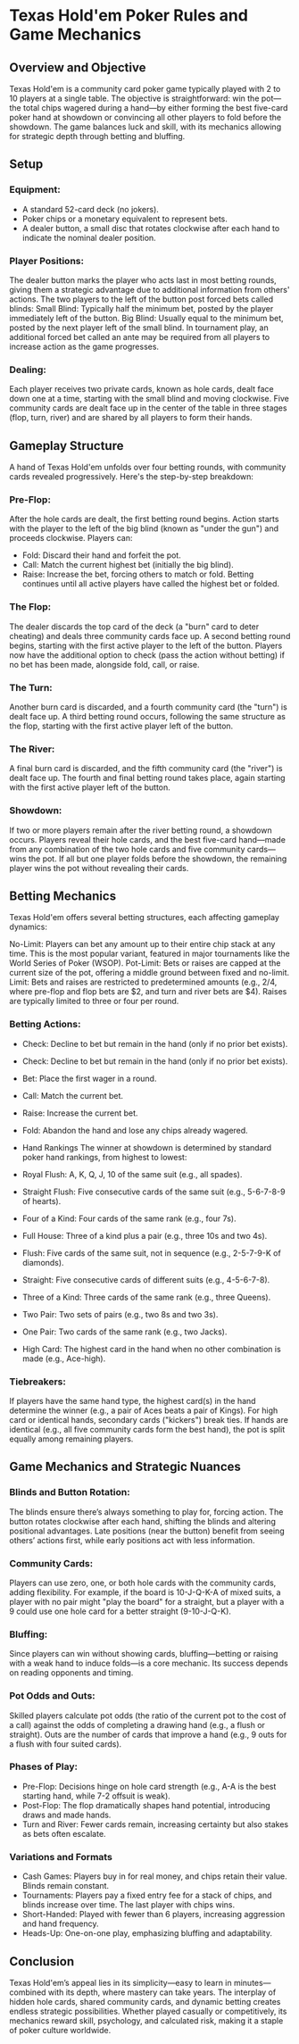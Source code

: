 # Texas Hold'em Poker Rules and Game Mechanics

## Overview and Objective
Texas Hold'em is a community card poker game typically played with 2 to 10 players at a single table. The objective is straightforward: win the pot—the total chips wagered during a hand—by either forming the best five-card poker hand at showdown or convincing all other players to fold before the showdown. The game balances luck and skill, with its mechanics allowing for strategic depth through betting and bluffing.

## Setup
### Equipment:
- A standard 52-card deck (no jokers).
- Poker chips or a monetary equivalent to represent bets.
- A dealer button, a small disc that rotates clockwise after each hand to indicate the nominal dealer position.
### Player Positions:
The dealer button marks the player who acts last in most betting rounds, giving them a strategic advantage due to additional information from others' actions.
The two players to the left of the button post forced bets called blinds:
Small Blind: Typically half the minimum bet, posted by the player immediately left of the button.
Big Blind: Usually equal to the minimum bet, posted by the next player left of the small blind.
In tournament play, an additional forced bet called an ante may be required from all players to increase action as the game progresses.
### Dealing:
Each player receives two private cards, known as hole cards, dealt face down one at a time, starting with the small blind and moving clockwise.
Five community cards are dealt face up in the center of the table in three stages (flop, turn, river) and are shared by all players to form their hands.
## Gameplay Structure
A hand of Texas Hold'em unfolds over four betting rounds, with community cards revealed progressively. Here's the step-by-step breakdown:

### Pre-Flop:
After the hole cards are dealt, the first betting round begins.
Action starts with the player to the left of the big blind (known as "under the gun") and proceeds clockwise.
Players can:
- Fold: Discard their hand and forfeit the pot.
- Call: Match the current highest bet (initially the big blind).
- Raise: Increase the bet, forcing others to match or fold.
Betting continues until all active players have called the highest bet or folded.
### The Flop:
The dealer discards the top card of the deck (a "burn" card to deter cheating) and deals three community cards face up.
A second betting round begins, starting with the first active player to the left of the button.
Players now have the additional option to check (pass the action without betting) if no bet has been made, alongside fold, call, or raise.
### The Turn:
Another burn card is discarded, and a fourth community card (the "turn") is dealt face up.
A third betting round occurs, following the same structure as the flop, starting with the first active player left of the button.
### The River:
A final burn card is discarded, and the fifth community card (the "river") is dealt face up.
The fourth and final betting round takes place, again starting with the first active player left of the button.
### Showdown:
If two or more players remain after the river betting round, a showdown occurs.
Players reveal their hole cards, and the best five-card hand—made from any combination of the two hole cards and five community cards—wins the pot.
If all but one player folds before the showdown, the remaining player wins the pot without revealing their cards.
## Betting Mechanics
Texas Hold'em offers several betting structures, each affecting gameplay dynamics:

No-Limit: Players can bet any amount up to their entire chip stack at any time. This is the most popular variant, featured in major tournaments like the World Series of Poker (WSOP).
Pot-Limit: Bets or raises are capped at the current size of the pot, offering a middle ground between fixed and no-limit.
Limit: Bets and raises are restricted to predetermined amounts (e.g., $2/$4, where pre-flop and flop bets are $2, and turn and river bets are $4). Raises are typically limited to three or four per round.
### Betting Actions:
- Check: Decline to bet but remain in the hand (only if no prior bet exists).
- Check: Decline to bet but remain in the hand (only if no prior bet exists).
- Bet: Place the first wager in a round.
- Call: Match the current bet.
- Raise: Increase the current bet.
- Fold: Abandon the hand and lose any chips already wagered.
- Hand Rankings
The winner at showdown is determined by standard poker hand rankings, from highest to lowest:

- Royal Flush: A, K, Q, J, 10 of the same suit (e.g., all spades).
- Straight Flush: Five consecutive cards of the same suit (e.g., 5-6-7-8-9 of hearts).
- Four of a Kind: Four cards of the same rank (e.g., four 7s).
- Full House: Three of a kind plus a pair (e.g., three 10s and two 4s).
- Flush: Five cards of the same suit, not in sequence (e.g., 2-5-7-9-K of diamonds).
- Straight: Five consecutive cards of different suits (e.g., 4-5-6-7-8).
- Three of a Kind: Three cards of the same rank (e.g., three Queens).
- Two Pair: Two sets of pairs (e.g., two 8s and two 3s).
- One Pair: Two cards of the same rank (e.g., two Jacks).
- High Card: The highest card in the hand when no other combination is made (e.g., Ace-high).
### Tiebreakers:

If players have the same hand type, the highest card(s) in the hand determine the winner (e.g., a pair of Aces beats a pair of Kings).
For high card or identical hands, secondary cards ("kickers") break ties.
If hands are identical (e.g., all five community cards form the best hand), the pot is split equally among remaining players.
## Game Mechanics and Strategic Nuances
### Blinds and Button Rotation:
The blinds ensure there’s always something to play for, forcing action.
The button rotates clockwise after each hand, shifting the blinds and altering positional advantages. Late positions (near the button) benefit from seeing others’ actions first, while early positions act with less information.
### Community Cards:
Players can use zero, one, or both hole cards with the community cards, adding flexibility. For example, if the board is 10-J-Q-K-A of mixed suits, a player with no pair might "play the board" for a straight, but a player with a 9 could use one hole card for a better straight (9-10-J-Q-K).
### Bluffing:
Since players can win without showing cards, bluffing—betting or raising with a weak hand to induce folds—is a core mechanic. Its success depends on reading opponents and timing.
### Pot Odds and Outs:
Skilled players calculate pot odds (the ratio of the current pot to the cost of a call) against the odds of completing a drawing hand (e.g., a flush or straight). Outs are the number of cards that improve a hand (e.g., 9 outs for a flush with four suited cards).
### Phases of Play:
- Pre-Flop: Decisions hinge on hole card strength (e.g., A-A is the best starting hand, while 7-2 offsuit is weak).
- Post-Flop: The flop dramatically shapes hand potential, introducing draws and made hands.
- Turn and River: Fewer cards remain, increasing certainty but also stakes as bets often escalate.
### Variations and Formats
- Cash Games: Players buy in for real money, and chips retain their value. Blinds remain constant.
- Tournaments: Players pay a fixed entry fee for a stack of chips, and blinds increase over time. The last player with chips wins.
- Short-Handed: Played with fewer than 6 players, increasing aggression and hand frequency.
- Heads-Up: One-on-one play, emphasizing bluffing and adaptability.
## Conclusion
Texas Hold'em’s appeal lies in its simplicity—easy to learn in minutes—combined with its depth, where mastery can take years. The interplay of hidden hole cards, shared community cards, and dynamic betting creates endless strategic possibilities. Whether played casually or competitively, its mechanics reward skill, psychology, and calculated risk, making it a staple of poker culture worldwide.